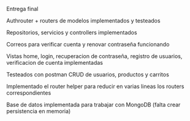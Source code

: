 Entrega final

Authrouter + routers de modelos implementados y testeados

Repositorios, servicios y controllers implementados

Correos para verificar cuenta y renovar contraseña funcionando

Vistas home, login, recuperacion de contraseña, registro de usuarios, verificacion de cuenta implementadas

Testeados con postman CRUD de usuarios, productos y carritos

Implementado el router helper para reducir en varias lineas los routers correspondientes

Base de datos implementada para trabajar con MongoDB (falta crear persistencia en memoria)
